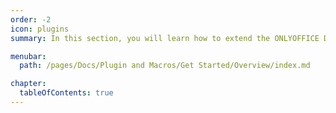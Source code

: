 ```yaml
---
order: -2
icon: plugins
summary: In this section, you will learn how to extend the ONLYOFFICE Docs functionality by creating your own plugins/macros. Here you will find the information about their structure, development lifecycle, and examples.

menubar:
  path: /pages/Docs/Plugin and Macros/Get Started/Overview/index.md

chapter:
  tableOfContents: true
---
```

